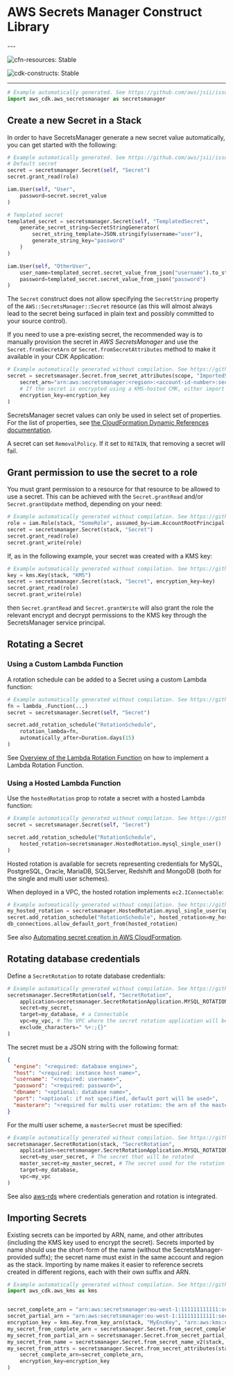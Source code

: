 # AWS Secrets Manager Construct Library

<!--BEGIN STABILITY BANNER-->---


![cfn-resources: Stable](https://img.shields.io/badge/cfn--resources-stable-success.svg?style=for-the-badge)

![cdk-constructs: Stable](https://img.shields.io/badge/cdk--constructs-stable-success.svg?style=for-the-badge)

---
<!--END STABILITY BANNER-->

```python
# Example automatically generated. See https://github.com/aws/jsii/issues/826
import aws_cdk.aws_secretsmanager as secretsmanager
```

## Create a new Secret in a Stack

In order to have SecretsManager generate a new secret value automatically,
you can get started with the following:

```python
# Example automatically generated. See https://github.com/aws/jsii/issues/826
# Default secret
secret = secretsmanager.Secret(self, "Secret")
secret.grant_read(role)

iam.User(self, "User",
    password=secret.secret_value
)

# Templated secret
templated_secret = secretsmanager.Secret(self, "TemplatedSecret",
    generate_secret_string=SecretStringGenerator(
        secret_string_template=JSON.stringify(username="user"),
        generate_string_key="password"
    )
)

iam.User(self, "OtherUser",
    user_name=templated_secret.secret_value_from_json("username").to_string(),
    password=templated_secret.secret_value_from_json("password")
)
```

The `Secret` construct does not allow specifying the `SecretString` property
of the `AWS::SecretsManager::Secret` resource (as this will almost always
lead to the secret being surfaced in plain text and possibly committed to
your source control).

If you need to use a pre-existing secret, the recommended way is to manually
provision the secret in *AWS SecretsManager* and use the `Secret.fromSecretArn`
or `Secret.fromSecretAttributes` method to make it available in your CDK Application:

```python
# Example automatically generated without compilation. See https://github.com/aws/jsii/issues/826
secret = secretsmanager.Secret.from_secret_attributes(scope, "ImportedSecret",
    secret_arn="arn:aws:secretsmanager:<region>:<account-id-number>:secret:<secret-name>-<random-6-characters>",
    # If the secret is encrypted using a KMS-hosted CMK, either import or reference that key:
    encryption_key=encryption_key
)
```

SecretsManager secret values can only be used in select set of properties. For the
list of properties, see [the CloudFormation Dynamic References documentation](https://docs.aws.amazon.com/AWSCloudFormation/latest/UserGuide/dynamic-references.html).

A secret can set `RemovalPolicy`. If it set to `RETAIN`, that removing a secret will fail.

## Grant permission to use the secret to a role

You must grant permission to a resource for that resource to be allowed to
use a secret. This can be achieved with the `Secret.grantRead` and/or `Secret.grantUpdate`
method, depending on your need:

```python
# Example automatically generated without compilation. See https://github.com/aws/jsii/issues/826
role = iam.Role(stack, "SomeRole", assumed_by=iam.AccountRootPrincipal())
secret = secretsmanager.Secret(stack, "Secret")
secret.grant_read(role)
secret.grant_write(role)
```

If, as in the following example, your secret was created with a KMS key:

```python
# Example automatically generated without compilation. See https://github.com/aws/jsii/issues/826
key = kms.Key(stack, "KMS")
secret = secretsmanager.Secret(stack, "Secret", encryption_key=key)
secret.grant_read(role)
secret.grant_write(role)
```

then `Secret.grantRead` and `Secret.grantWrite` will also grant the role the
relevant encrypt and decrypt permissions to the KMS key through the
SecretsManager service principal.

## Rotating a Secret

### Using a Custom Lambda Function

A rotation schedule can be added to a Secret using a custom Lambda function:

```python
# Example automatically generated without compilation. See https://github.com/aws/jsii/issues/826
fn = lambda_.Function(...)
secret = secretsmanager.Secret(self, "Secret")

secret.add_rotation_schedule("RotationSchedule",
    rotation_lambda=fn,
    automatically_after=Duration.days(15)
)
```

See [Overview of the Lambda Rotation Function](https://docs.aws.amazon.com/secretsmanager/latest/userguide/rotating-secrets-lambda-function-overview.html) on how to implement a Lambda Rotation Function.

### Using a Hosted Lambda Function

Use the `hostedRotation` prop to rotate a secret with a hosted Lambda function:

```python
# Example automatically generated without compilation. See https://github.com/aws/jsii/issues/826
secret = secretsmanager.Secret(self, "Secret")

secret.add_rotation_schedule("RotationSchedule",
    hosted_rotation=secretsmanager.HostedRotation.mysql_single_user()
)
```

Hosted rotation is available for secrets representing credentials for MySQL, PostgreSQL, Oracle,
MariaDB, SQLServer, Redshift and MongoDB (both for the single and multi user schemes).

When deployed in a VPC, the hosted rotation implements `ec2.IConnectable`:

```python
# Example automatically generated without compilation. See https://github.com/aws/jsii/issues/826
my_hosted_rotation = secretsmanager.HostedRotation.mysql_single_user(vpc=my_vpc)
secret.add_rotation_schedule("RotationSchedule", hosted_rotation=my_hosted_rotation)
db_connections.allow_default_port_from(hosted_rotation)
```

See also [Automating secret creation in AWS CloudFormation](https://docs.aws.amazon.com/secretsmanager/latest/userguide/integrating_cloudformation.html).

## Rotating database credentials

Define a `SecretRotation` to rotate database credentials:

```python
# Example automatically generated without compilation. See https://github.com/aws/jsii/issues/826
secretsmanager.SecretRotation(self, "SecretRotation",
    application=secretsmanager.SecretRotationApplication.MYSQL_ROTATION_SINGLE_USER, # MySQL single user scheme
    secret=my_secret,
    target=my_database, # a Connectable
    vpc=my_vpc, # The VPC where the secret rotation application will be deployed
    exclude_characters=" %+:;{}"
)
```

The secret must be a JSON string with the following format:

```json
{
  "engine": "<required: database engine>",
  "host": "<required: instance host name>",
  "username": "<required: username>",
  "password": "<required: password>",
  "dbname": "<optional: database name>",
  "port": "<optional: if not specified, default port will be used>",
  "masterarn": "<required for multi user rotation: the arn of the master secret which will be used to create users/change passwords>"
}
```

For the multi user scheme, a `masterSecret` must be specified:

```python
# Example automatically generated without compilation. See https://github.com/aws/jsii/issues/826
secretsmanager.SecretRotation(stack, "SecretRotation",
    application=secretsmanager.SecretRotationApplication.MYSQL_ROTATION_MULTI_USER,
    secret=my_user_secret, # The secret that will be rotated
    master_secret=my_master_secret, # The secret used for the rotation
    target=my_database,
    vpc=my_vpc
)
```

See also [aws-rds](https://github.com/aws/aws-cdk/blob/master/packages/%40aws-cdk/aws-rds/README.md) where
credentials generation and rotation is integrated.

## Importing Secrets

Existing secrets can be imported by ARN, name, and other attributes (including the KMS key used to encrypt the secret).
Secrets imported by name should use the short-form of the name (without the SecretsManager-provided suffx);
the secret name must exist in the same account and region as the stack.
Importing by name makes it easier to reference secrets created in different regions, each with their own suffix and ARN.

```python
# Example automatically generated without compilation. See https://github.com/aws/jsii/issues/826
import aws_cdk.aws_kms as kms


secret_complete_arn = "arn:aws:secretsmanager:eu-west-1:111111111111:secret:MySecret-f3gDy9"
secret_partial_arn = "arn:aws:secretsmanager:eu-west-1:111111111111:secret:MySecret"# No Secrets Manager suffix
encryption_key = kms.Key.from_key_arn(stack, "MyEncKey", "arn:aws:kms:eu-west-1:111111111111:key/21c4b39b-fde2-4273-9ac0-d9bb5c0d0030")
my_secret_from_complete_arn = secretsmanager.Secret.from_secret_complete_arn(stack, "SecretFromCompleteArn", secret_complete_arn)
my_secret_from_partial_arn = secretsmanager.Secret.from_secret_partial_arn(stack, "SecretFromPartialArn", secret_partial_arn)
my_secret_from_name = secretsmanager.Secret.from_secret_name_v2(stack, "SecretFromName", "MySecret")
my_secret_from_attrs = secretsmanager.Secret.from_secret_attributes(stack, "SecretFromAttributes",
    secret_complete_arn=secret_complete_arn,
    encryption_key=encryption_key
)
```

